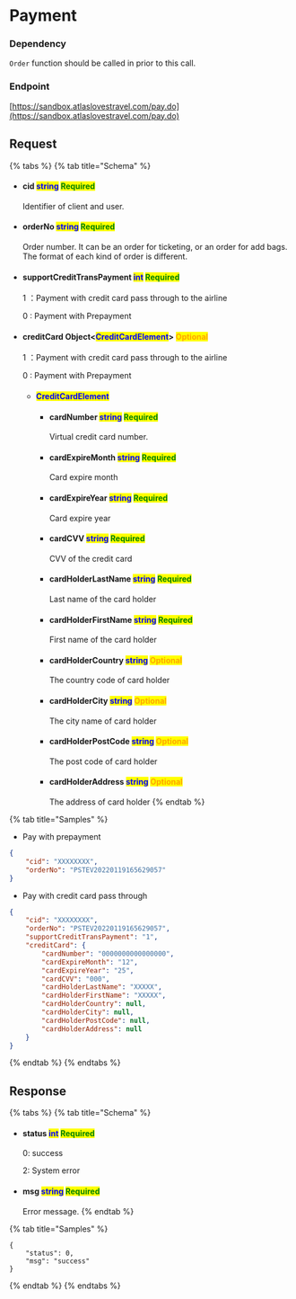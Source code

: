 # Payment

### Dependency

`Order` function should be called in prior to this call.

### Endpoint

[https://sandbox.atlaslovestravel.com/pay.do](https://sandbox.atlaslovestravel.com/pay.do)

## Request

{% tabs %}
{% tab title="Schema" %}
*   #### cid                                  <mark style="color:blue;">string</mark>                                                                                                 <mark style="color:green;">Required</mark>

    Identifier of client and user.
*   #### orderNo                       <mark style="color:blue;">string</mark>                                                                                                 <mark style="color:green;">Required</mark>

    Order number. It can be an order for ticketing, or an order for add bags. The format of each kind of order is different.
*   #### supportCreditTransPayment                       <mark style="color:blue;">int</mark>                                                             <mark style="color:green;">Required</mark>

    1 ：Payment with credit card pass through to the airline

    0 :  Payment with Prepayment
*   #### creditCard                  Object<<mark style="color:blue;">CreditCardElement</mark>>                                                 <mark style="color:blue;"></mark>                                                 <mark style="color:orange;">Optional</mark>

    1 ：Payment with credit card pass through to the airline

    0 :  Payment with Prepayment

    * #### <mark style="color:blue;">CreditCardElement</mark>
      *   #### cardNumber                                  <mark style="color:blue;">string</mark>                                                               <mark style="color:green;">Required</mark>

          Virtual credit card number.
      *   #### cardExpireMonth                       <mark style="color:blue;">string</mark>                                                                <mark style="color:green;">Required</mark>

          Card expire month
      *   #### cardExpireYear                            <mark style="color:blue;">string</mark>                                                                <mark style="color:green;">Required</mark>

          Card expire year
      *   #### cardCVV                                         <mark style="color:blue;">string</mark>                                                               <mark style="color:green;">Required</mark>

          CVV of the credit card
      *   #### cardHolderLastName               <mark style="color:blue;">string</mark>                                                                <mark style="color:green;">Required</mark>

          Last name of the card holder
      *   #### cardHolderFirstName               <mark style="color:blue;">string</mark>                                                               <mark style="color:green;">Required</mark>

          First name of the card holder
      *   #### cardHolderCountry                    <mark style="color:blue;">string</mark>                                                               <mark style="color:orange;">Optional</mark>

          The country code of card holder
      *   #### cardHolderCity                             <mark style="color:blue;">string</mark>                                                               <mark style="color:orange;">Optional</mark>

          The city name of card holder
      *   #### cardHolderPostCode                 <mark style="color:blue;">string</mark>                                                              <mark style="color:orange;">Optional</mark>

          The post code of card holder
      *   #### cardHolderAddress                     <mark style="color:blue;">string</mark>                                                             <mark style="color:orange;">Optional</mark>

          The address of card holder
{% endtab %}

{% tab title="Samples" %}
* Pay with prepayment

```json
{
    "cid": "XXXXXXXX",
    "orderNo": "PSTEV20220119165629057"
}
```

* Pay with credit card pass through

```json
{
    "cid": "XXXXXXXX",
    "orderNo": "PSTEV20220119165629057",
    "supportCreditTransPayment": "1",
    "creditCard": {
        "cardNumber": "0000000000000000",
        "cardExpireMonth": "12",
        "cardExpireYear": "25",
        "cardCVV": "000",
        "cardHolderLastName": "XXXXX",
        "cardHolderFirstName": "XXXXX",
        "cardHolderCountry": null,
        "cardHolderCity": null,
        "cardHolderPostCode": null,
        "cardHolderAddress": null
    }
}
```
{% endtab %}
{% endtabs %}

## Response

{% tabs %}
{% tab title="Schema" %}
*   #### status                                  <mark style="color:blue;">int</mark>                                                                                                       <mark style="color:green;">Required</mark>

    0: success

    2: System error
*   #### msg                                      <mark style="color:blue;">string</mark>                                                                                                 <mark style="color:green;">Required</mark>

    Error message.
{% endtab %}

{% tab title="Samples" %}
```
{
    "status": 0,
    "msg": "success"
}
```


{% endtab %}
{% endtabs %}
